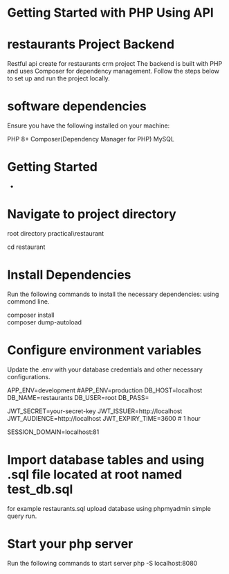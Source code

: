 # Getting Started with PHP Using API

# restaurants Project Backend

Restful api create for  restaurants crm project  The backend is built with PHP and uses Composer for dependency management. 
Follow the steps below to set up and run the project locally.

# software dependencies
Ensure you have the following installed on your machine:

PHP 8+
Composer(Dependency Manager for PHP)
MySQL  

# Getting Started
+

# Navigate to project directory
root directory practical\restaurant

cd restaurant  

# Install Dependencies
Run the following commands to install the necessary dependencies:
using commond line.

composer install  
composer dump-autoload  


# Configure environment variables

Update the .env  with your database credentials and other necessary configurations.

APP_ENV=development
#APP_ENV=production
DB_HOST=localhost
DB_NAME=restaurants
DB_USER=root
DB_PASS=


JWT_SECRET=your-secret-key
JWT_ISSUER=http://localhost
JWT_AUDIENCE=http://localhost
JWT_EXPIRY_TIME=3600  # 1 hour

SESSION_DOMAIN=localhost:81

# Import database tables and using .sql file located at root named test_db.sql

for example restaurants.sql  upload database using phpmyadmin simple query run.

# Start your php server
Run the following commands to start server 
php -S localhost:8080
